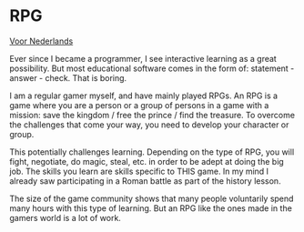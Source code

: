 # RPG

[Voor Nederlands](https://github.com/TinekeFrineke/PeopleSkills/Docs/RPG_nl)

Ever since I became a programmer, I see interactive learning as a great possibility. But most educational software comes in the form of: statement - answer - check. That is boring.

I am a regular gamer myself, and have mainly played RPGs. An RPG is a game where you are a person or a group of persons in a game with a mission: save the kingdom / free the prince / find the treasure. To overcome the challenges that come your way, you need to develop your character or group.

This potentially challenges learning. Depending on the type of RPG, you will fight, negotiate, do magic, steal, etc. in order to be adept at doing the big job. The skills you learn are skills specific to THIS game. In my mind I already saw participating in a Roman battle as part of the history lesson.

The size of the game community shows that many people voluntarily spend many hours with this type of learning. But an RPG like the ones made in the gamers world is a lot of work.

